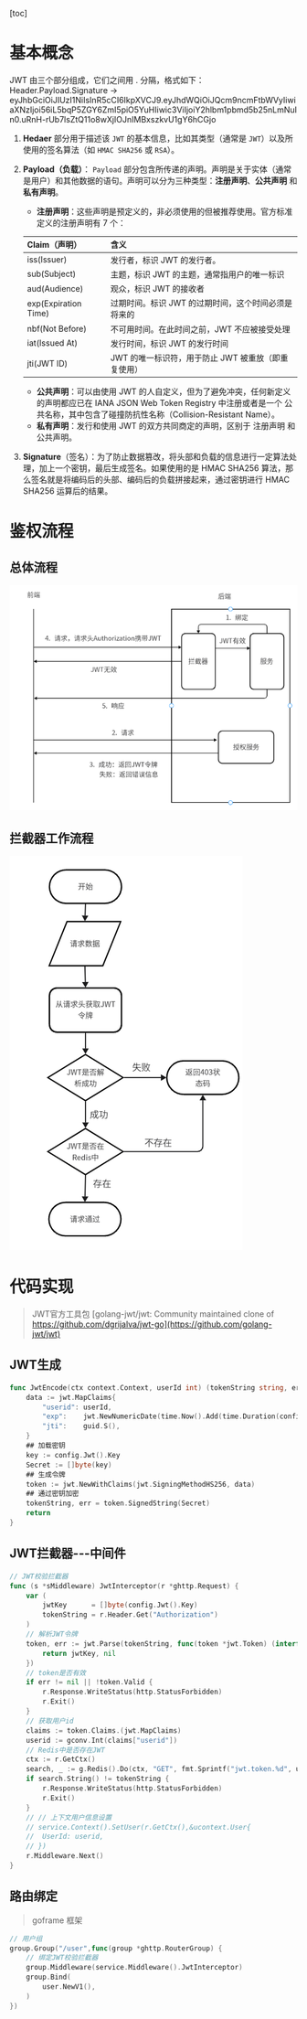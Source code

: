 [toc]

# 基本概念

JWT 由三个部分组成，它们之间用 . 分隔，格式如下：Header.Payload.Signature → eyJhbGciOiJIUzI1NiIsInR5cCI6IkpXVCJ9.eyJhdWQiOiJQcm9ncmFtbWVyIiwiaXNzIjoi56iL5bqP5ZGY6ZmI5piO5YuHIiwic3ViIjoiY2hlbm1pbmd5b25nLmNuIn0.uRnH-rUb7lsZtQ11o8wXjIOJnIMBxszkvU1gY6hCGjo

1. **Hedaer** 部分用于描述该 `JWT` 的基本信息，比如其类型（通常是 `JWT`）以及所使用的签名算法（如 `HMAC SHA256` 或 `RSA`）。

2. **Payload（负载）**： `Payload` 部分包含所传递的声明。声明是关于实体（通常是用户）和其他数据的语句。声明可以分为三种类型：**注册声明**、**公共声明** 和 **私有声明**。
   
   - **注册声明**：这些声明是预定义的，非必须使用的但被推荐使用。官方标准定义的注册声明有 7 个：
   
    | Claim（声明）        | **含义**                                            |
    | -------------------- | --------------------------------------------------- |
    | iss(Issuer)          | 发行者，标识 JWT 的发行者。                         |
    | sub(Subject)         | 主题，标识 JWT 的主题，通常指用户的唯一标识         |
    | aud(Audience)        | 观众，标识 JWT 的接收者                             |
    | exp(Expiration Time) | 过期时间。标识 JWT 的过期时间，这个时间必须是将来的 |
    | nbf(Not Before)      | 不可用时间。在此时间之前，JWT 不应被接受处理        |
    | iat(Issued At)       | 发行时间，标识 JWT 的发行时间                       |
    | jti(JWT ID)          | JWT 的唯一标识符，用于防止 JWT 被重放（即重复使用） |
   
   - **公共声明**：可以由使用 JWT 的人自定义，但为了避免冲突，任何新定义的声明都应已在 IANA JSON Web Token Registry 中注册或者是一个 公共名称，其中包含了碰撞防抗性名称（Collision-Resistant Name）。
   - **私有声明**：发行和使用 JWT 的双方共同商定的声明，区别于 注册声明 和 公共声明。
   
3. **Signature**（签名）：为了防止数据篡改，将头部和负载的信息进行一定算法处理，加上一个密钥，最后生成签名。如果使用的是 HMAC SHA256 算法，那么签名就是将编码后的头部、编码后的负载拼接起来，通过密钥进行 HMAC SHA256 运算后的结果。

# 鉴权流程

## 总体流程

![image-20240603211808788](JWT鉴权.assets/image-20240603211808788.png)

## 拦截器工作流程

![image-20240603213128231](JWT鉴权.assets/image-20240603213128231.png)

# 代码实现

> JWT官方工具包 [golang-jwt/jwt: Community maintained clone of https://github.com/dgrijalva/jwt-go](https://github.com/golang-jwt/jwt)
## JWT生成

```go
func JwtEncode(ctx context.Context, userId int) (tokenString string, err error) {
	data := jwt.MapClaims{
		"userid": userId,
		"exp":    jwt.NewNumericDate(time.Now().Add(time.Duration(config.Jwt().Duration) * time.Hour)),
		"jti":    guid.S(),
	}
    ## 加载密钥
	key := config.Jwt().Key
	Secret := []byte(key)
    ## 生成令牌
	token := jwt.NewWithClaims(jwt.SigningMethodHS256, data)
    ## 通过密钥加密
	tokenString, err = token.SignedString(Secret)
	return
}
```

## JWT拦截器---中间件

```go
// JWT校验拦截器 
func (s *sMiddleware) JwtInterceptor(r *ghttp.Request) {
	var (
		jwtKey      = []byte(config.Jwt().Key)
		tokenString = r.Header.Get("Authorization")
	)
	// 解析JWT令牌
	token, err := jwt.Parse(tokenString, func(token *jwt.Token) (interface{}, error) {
		return jwtKey, nil
	})
	// token是否有效
	if err != nil || !token.Valid {
		r.Response.WriteStatus(http.StatusForbidden)
		r.Exit()
	}
	// 获取用户id
	claims := token.Claims.(jwt.MapClaims)
	userid := gconv.Int(claims["userid"])
	// Redis中是否存在JWT
	ctx := r.GetCtx()
	search, _ := g.Redis().Do(ctx, "GET", fmt.Sprintf("jwt.token.%d", userid))
	if search.String() != tokenString {
		r.Response.WriteStatus(http.StatusForbidden)
		r.Exit()
	}
    // // 上下文用户信息设置
    // service.Context().SetUser(r.GetCtx(),&ucontext.User{
	// 	UserId: userid,
	// })
	r.Middleware.Next()
}
```

## 路由绑定

> goframe 框架

```go
// 用户组
group.Group("/user",func(group *ghttp.RouterGroup) {
    // 绑定JWT校验拦截器
    group.Middleware(service.Middleware().JwtInterceptor)
    group.Bind(
        user.NewV1(),
    )
})
```

